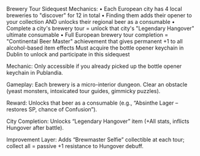 Brewery Tour Sidequest Mechanics:
    • Each European city has 4 local breweries to "discover" for 12 in total
    • Finding them adds their opener to your collection AND unlocks their regional beer as a consumable 
    • Complete a city's brewery tour = unlock that city's "Legendary Hangover" ultimate consumable 
    • Full European brewery tour completion = "Continental Beer Master" achievement that gives permanent +1 to all alcohol-based item effects
    Must acquire the bottle opener keychain in Dublin to unlock and participate in this sidequest

Mechanic: Only accessible if you already picked up the bottle opener keychain in Publandia.

Gameplay: Each brewery is a micro-interior dungeon. Clear an obstacle (yeast monsters, intoxicated tour guides, gimmicky puzzles).

Reward: Unlocks that beer as a consumable (e.g., “Absinthe Lager – restores SP, chance of Confusion”).

City Completion: Unlocks “Legendary Hangover” item (+All stats, inflicts Hungover after battle).

Improvement Layer: Adds “Brewmaster Selfie” collectible at each tour; collect all = passive +1 resistance to Hungover debuff.